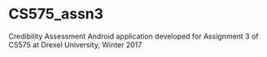 # CS575_assn3
Credibility Assessment Android application developed for Assignment 3 of CS575 at Drexel University, Winter 2017
